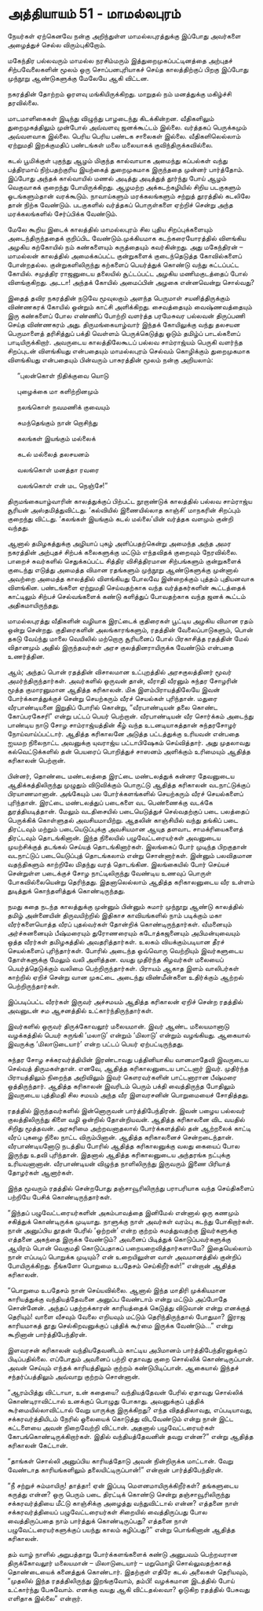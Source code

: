 # அத்தியாயம் 51 - மாமல்லபுரம்

நேயர்கள் ஏற்கெனவே நன்கு அறிந்துள்ள மாமல்லபுரத்துக்கு இப்போது அவர்களை அழைத்துச் செல்ல விரும்புகிறோம்.

மகேந்திர பல்லவரும் மாமல்ல நரசிம்மரும் இத்துறைமுகப்பட்டினத்தை அற்புதச் சிற்பவேலைகளின் மூலம் ஒரு சொப்பனபுரியாகச் செய்த காலத்திற்குப் பிறகு இப்போது முந்நூறு ஆண்டுகளுக்கு மேலேயே ஆகி விட்டன.

நகரத்தின் தோற்றம் ஓரளவு மங்கியிருக்கிறது. மாறுதல் நம் மனத்துக்கு மகிழ்ச்சி தரவில்லை.

மாடமாளிகைகள் இடிந்து விழுந்து பாழடைந்து கிடக்கின்றன. வீதிகளிலும் துறைமுகத்திலும் முன்போல் அவ்வளவு ஜனக்கூட்டம் இல்லை. வர்த்தகப் பெருக்கமும் அவ்வளவாக இல்லை. பெரிய பெரிய பண்டக சாலைகள் இல்லை. வீதிகளிலெல்லாம் ஏற்றுமதி இறக்குமதிப் பண்டங்கள் மலை மலையாகக் குவிந்திருக்கவில்லை.

கடல் பூமிக்குள் புகுந்து ஆழம் மிகுந்த கால்வாயாக அமைந்து கப்பல்கள் வந்து பத்திரமாய் நிற்பதற்குரிய இயற்கைத் துறைமுகமாக இருந்ததை முன்னர் பார்த்தோம். இப்போது அந்தக் கால்வாயில் மணல் அடித்து அடித்துத் தூர்ந்து போய் ஆழம் வெகுவாகக் குறைந்து போயிருக்கிறது. ஆழமற்ற அக்கடற்கழியில் சிறிய படகுகளும் ஓடங்களும்தான் வரக்கூடும். நாவாய்களும் மரக்கலங்களும் சற்றுத் தூரத்தில் கடலிலே தான் நிற்க வேண்டும். படகுகளில் வர்த்தகப் பொருள்களை ஏற்றிச் சென்று அந்த மரக்கலங்களில் சேர்ப்பிக்க வேண்டும்.

மேலே கூறிய இடைக் காலத்தில் மாமல்லபுரம் சில புதிய சிறப்புக்களையும் அடைந்திருந்ததைக் குறிப்பிட வேண்டும்.முக்கியமாக கடற்கரையோரத்தில் விளங்கிய அழகிய கற்கோயில் நம் கண்களையும் கருத்தையும் கவர்கின்றது. அது மகேந்திரன் &#8211; மாமல்லன் காலத்தில் அமைக்கப்பட்ட குன்றுகளைக் குடைந்தெடுத்த கோவில்களைப் போன்றதல்ல. குன்றுகளிலிருந்து கற்களைப் பெயர்த்துக் கொண்டு வந்து கட்டப்பட்ட கோயில். சமுத்திர ராஜனுடைய தலையில் சூட்டப்பட்ட அழகிய மணிமகுடத்தைப் போல் விளங்குகிறது. அடடா! அந்தக் கோயில் அமைப்பின் அழகை என்னவென்று சொல்வது?

இதைத் தவிர நகரத்தின் நடுவே மூவுலகும் அளந்த பெருமாள் சயனித்திருக்கும் விண்ணகரக் கோயில் ஒன்றும் காட்சி அளிக்கிறது. சைவத்தையும் வைஷ்ணவத்தையும் இரு கண்களைப் போல எண்ணிப் போற்றி வளர்த்த பரமேசுவர பல்லவன் திருப்பணி செய்த விண்ணகரம் அது. திருமங்கையாழ்வார் இந்தக் கோயிலுக்கு வந்து தலசயன பெருமாளைத் தரிசித்துப் பக்தி வெள்ளம் பெருக்கெடுத்து ஓடும் தமிழ்ப் பாடல்களைப் பாடியிருக்கிறார். அவருடைய காலத்திலேகூடப் பல்லவ சாம்ராஜ்யம் பெருகி வளர்ந்த சிறப்புடன் விளங்கியது என்பதையும் மாமல்லபுரம் செல்வம் கொழிக்கும் துறைமுகமாக விளங்கியது என்பதையும் பின்வரும் பாசுரத்தின் மூலம் நன்கு அறியலாம்:<div class = "quote-song">      &#8220;புலன்கொள் நிதிக்குவை யொடு


  
     புழைக்கை மா களிற்றினமும்
  
     நலங்கொள் நவமணிக் குவையும்
  
     சுமந்தெங்கும் நான் றொசிந்து
  
     கலங்கள் இயங்கும் மல்லைக்
  
     கடல் மல்லைத் தலசயனம்
  
     வலங்கொள் மனத்தா ரவரை
  
     வலங்கொள் என் மட நெஞ்சே!&#8221; </div> 

திருமங்கையாழ்வாரின் காலத்துக்குப் பிற்பட்ட நூறாண்டுக் காலத்தில் பல்லவ சாம்ராஜ்ய சூரியன் அஸ்தமித்துவிட்டது. &#8216;கல்வியில் இணையில்லாத காஞ்சி&#8217; மாநகரின் சிறப்பும் குறைந்து விட்டது. &#8216;கலங்கள் இயங்கும் கடல் மல்லை&#8217;யின் வர்த்தக வளமும் குன்றி வந்தது.

ஆனால் தமிழகத்துக்கு அழியாப் புகழ் அளிப்பதற்கென்று அமைந்த அந்த அமர நகரத்தின் அற்புதச் சிற்பக் கலைகளுக்கு மட்டும் எந்தவிதக் குறைவும் நேரவில்லை. பாறைச் சுவர்களில் செதுக்கப்பட்ட சித்திர விசித்திரமான சிற்பங்களும் குன்றுகளைக் குடைந்து எடுத்து அமைத்த விமான ரதங்களும் முந்நூறு ஆண்டுகளுக்கு முன்னால் அவற்றை அமைத்த காலத்தில் விளங்கியது போலவே இன்றைக்கும் புத்தம் புதியனவாக விளங்கின. பண்டங்களை ஏற்றுமதி செய்வதற்காக வந்த வர்த்தகர்களின் கூட்டத்தைக் காட்டிலும் சிற்பச் செல்வங்களைக் கண்டு களித்துப் போவதற்காக வந்த ஜனக் கூட்டம் அதிகமாயிருந்தது.

மாமல்லபுரத்து வீதிகளின் வழியாக இரட்டைக் குதிரைகள் பூட்டிய அழகிய விமான ரதம் ஒன்று சென்றது. குதிரைகளின் அலங்காரங்களும், ரதத்தின் வேலைப்பாடுகளும், பொன் தகடு வேய்ந்து மாலை வெயிலில் மற்றொரு சூரியனைப் போல் பிரகாசித்த ரதத்தின் மேல் விதானமும் அதில் இருந்தவர்கள் அரச குலத்தினராயிருக்க வேண்டும் என்பதை உணர்த்தின.

ஆம்; அந்தப் பொன் ரதத்தின் விசாலமான உட்புறத்தில் அரசகுலத்தினர் மூவர் அமர்ந்திருந்தார்கள். அவர்களில் ஒருவன் தான், வீராதி வீரனும் சுந்தர சோழரின் மூத்த குமாரனுமான ஆதித்த கரிகாலன். மிக இளம்பிராயத்திலேயே இவன் போர்க்களத்துக்குச் சென்று செயற்கரும் வீரச் செயல்கள் புரிந்தான். மதுரை வீரபாண்டியனை இறுதிப் போரில் கொன்று, &#8220;வீரபாண்டியன் தலை கொண்ட கோப்பரகேசரி&#8221; என்று பட்டப் பெயர் பெற்றான். வீரபாண்டியன் வீர சொர்க்கம் அடைந்து பாண்டிய நாடு சோழ சாம்ராஜ்யத்தின் கீழ் வந்த உடனடியாகத்தான் சுந்தரசோழர் நோய்வாய்ப்பட்டார். ஆதித்த கரிகாலனே அடுத்த பட்டத்துக்கு உரியவன் என்பதை ஐயமற நிலைநாட்ட அவனுக்கு யுவராஜ்ய பட்டாபிஷேகம் செய்வித்தார். அது முதலாவது கல்வெட்டுக்களில் தன் பெயரைப் பொறித்துச் சாஸனம் அளிக்கும் உரிமையும் ஆதித்த கரிகாலன் பெற்றான்.

பின்னர், தொண்டை மண்டலத்தை இரட்டை மண்டலத்துக் கன்னர தேவனுடைய ஆதிக்கத்திலிருந்து முழுதும் விடுவிக்கும் பொருட்டு ஆதித்த கரிகாலன் வடநாட்டுக்குப் பிரயாணமானான். அங்கேயும் பல போர்க்களங்களில் செயற்கரும் வீரச் செயல்களைப் புரிந்தான். இரட்டை மண்டலத்துப் படைகளை வட பெண்ணைக்கு வடக்கே துரத்தியடித்தான். மேலும் வடதிசையில் படையெடுத்துச் செல்வதற்குப் படை பலத்தைப் பெருக்கிக் கொள்ளுதல் அவசியமாயிற்று. ஆதலின் காஞ்சியில் வந்து தங்கிப் படை திரட்டவும் மற்றும் படையெடுப்புக்கு அவசியமான ஆயுத தளவாட சாமக்ரியைகளைத் திரட்டவும் தொடங்கினான். இந்த நிலையில் பழுவேட்டரையர்கள் அவனுடைய முயற்சிக்குத் தடங்கல் செய்யத் தொடங்கினார்கள். இலங்கைப் போர் முடிந்த பிறகுதான் வடநாட்டுப் படையெடுப்புத் தொடங்கலாம் என்று சொன்னார்கள். இன்னும் பலவிதமான வதந்திகளும் காற்றிலே மிதந்து வரத் தொடங்கின. இலங்கையில் போர் செய்யச் சென்றுள்ள படைக்குச் சோழ நாட்டிலிருந்து வேண்டிய உணவுப் பொருள் போகவில்லையென்று தெரிந்தது. இதனாலெல்லாம் ஆதித்த கரிகாலனுடைய வீர உள்ளம் துடித்துக் கொந்தளித்துக் கொண்டிருந்தது.

நமது கதை நடந்த காலத்துக்கு முன்னும் பின்னும் சுமார் முந்நூறு ஆண்டு காலத்தில் தமிழ் அன்னையின் திருவயிற்றில் இதிகாச காவியங்களில் நாம் படிக்கும் மகா வீரர்களையொத்த வீரப் புதல்வர்கள் தோன்றிக் கொண்டிருந்தார்கள். வீமனையும் அர்ச்சுனனையும் பீஷ்மரையும் துரோணரையும் கடோத்கஜனையும் அபிமன்யுவையும் ஒத்த வீரர்கள் தமிழகத்தில் அவதரித்தார்கள். உலகம் வியக்கும்படியான தீரச் செயல்களைப் புரிந்தார்கள். போரில் அடைந்த ஒவ்வொரு வெற்றியும் இவர்களுடைய தோள்களுக்கு மேலும் வலி அளித்தன. வயது முதிர்ந்த கிழவர்கள் மலையைப் பெயர்த்தெடுக்கும் வலிமை பெற்றிருந்தார்கள். பிராயம் ஆகாத இளம் வாலிபர்கள் காற்றில் ஏறிச் சென்று வான முகட்டை அடைந்து விண்மீன்களை உதிர்க்கும் ஆற்றல் பெற்றிருந்தார்கள்.

இப்படிப்பட்ட வீரர்கள் இருவர் அச்சமயம் ஆதித்த கரிகாலன் ஏறிச் சென்ற ரதத்தில் அவனுடன் சம ஆசனத்தில் உட்கார்ந்திருந்தார்கள்.

இவர்களில் ஒருவர் திருக்கோவலூர் மலையமான். இவர் ஆண்ட மலையமானாடு வழக்கத்தில் பெயர் சுருங்கி &#8216;மலாடு&#8217; என்றும் &#8216;மிலாடு&#8217; என்றும் வழங்கியது. ஆகையால் இவருக்கு &#8216;மிலாடுடையார்&#8217; என்ற பட்டப் பெயர் ஏற்பட்டிருந்தது.

சுந்தர சோழ சக்கரவர்த்தியின் இரண்டாவது பத்தினியாகிய வானமாதேவி இவருடைய செல்வத் திருமகள்தான். எனவே, ஆதித்த கரிகாலனுடைய பாட்டனார் இவர். முதிர்ந்த பிராயத்திலும் நிறைந்த அறிவிலும் இவர் கௌரவர்களின் பாட்டனாரான பீஷ்மரை ஒத்திருந்தார். ஆதித்த கரிகாலன் இவரிடம் பெரும் பக்தி வைத்திருந்த போதிலும் இவருடைய புத்திமதி சில சமயம் அந்த வீர இளவரசனின் பொறுமையைச் சோதித்தது.

ரதத்தில் இருந்தவர்களில் இன்னொருவன் பார்த்திபேந்திரன். இவன் பழைய பல்லவர் குலத்திலிருந்து கிளை வழி ஒன்றில் தோன்றியவன். ஆதித்த கரிகாலனை விட வயதில் சிறிது மூத்தவன். அரசுரிமை அற்றவனாதலால் போர்க்களத்தில் தன் ஆற்றலைக் காட்டி வீரப் புகழை நிலை நாட்ட விரும்பினான். ஆதித்த கரிகாலனைச் சென்றடைந்தான். வீரபாண்டியனோடு நடத்திய போரில் ஆதித்த கரிகாலனுக்கு வலது கையைப் போல இருந்து உதவி புரிந்தான். இதனால் ஆதித்த கரிகாலனுடைய அந்தரங்க நட்புக்கு உரியவனானான். வீரபாண்டியன் விழுந்த நாளிலிருந்து இருவரும் இணை பிரியாத் தோழர்கள் ஆனார்கள்.

இந்த மூவரும் ரதத்தில் சென்றபோது தஞ்சாவூரிலிருந்து பராபரியாக வந்த செய்திகளைப் பற்றியே பேசிக் கொண்டிருந்தார்கள்.

&#8220;இந்தப் பழுவேட்டரையர்களின் அகம்பாவத்தை இனிமேல் என்னால் ஒரு கணமும் சகித்துக் கொண்டிருக்க முடியாது. நாளுக்கு நாள் அவர்கள் வரம்பு கடந்து போகிறார்கள். நான் அனுப்பிய தூதன் பேரில் &#8216;ஒற்றன்&#8217; என்ற குற்றம் சுமத்துவதற்கு இவர்களுக்கு எத்தனை அகந்தை இருக்க வேண்டும்? அவனைப் பிடித்துக் கொடுப்பவர்களுக்கு ஆயிரம் பொன் வெகுமதி கொடுப்பதாகப் பறையறைவித்தார்களாமே? இதையெல்லாம் நான் எப்படிப் பொறுக்க முடியும்? என் உறையிலுள்ள வாள் அவமானத்தில் குன்றிப் போயிருக்கிறது. நீங்களோ பொறுமை உபதேசம் செய்கிறீர்கள்!&#8221; என்றான் ஆதித்த கரிகாலன்.

&#8220;பொறுமை உபதேசம் நான் செய்யவில்லை. ஆனால் இந்த மாதிரி முக்கியமான காரியத்துக்கு வந்தியத்தேவனை அனுப்ப வேண்டாம் என்று மட்டும் அப்போதே சொன்னேன். அந்தப் பதற்றக்காரன் காரியத்தைக் கெடுத்து விடுவான் என்று எனக்குத் தெரியும்! வாளை வீசவும் வேலை எறியவும் மட்டும் தெரிந்திருந்தால் போதுமா? இராஜ காரியமாகத் தூது செல்கிறவனுக்குப் புத்திக் கூர்மை இருக்க வேண்டும்&#8230;&#8221; என்று கூறினான் பார்த்திபேந்திரன்.

இளவரசன் கரிகாலன் வந்தியதேவனிடம் காட்டிய அபிமானம் பார்த்திபேந்திரனுக்குப் பிடிப்பதில்லை. எப்போதும் அவனைப் பற்றி ஏதாவது குறை சொல்லிக் கொண்டிருப்பான். அவன் செய்யும் எந்தக் காரியத்திலும் குற்றம் கண்டுபிடிப்பான். ஆகையால் இந்தச் சந்தர்ப்பத்திலும் அவ்வாறு குற்றம் சொன்னான்.

&#8220;ஆரம்பித்து விட்டாயா, உன் கதையை? வந்தியத்தேவன் பேரில் ஏதாவது சொல்லிக் கொண்டிராவிட்டால் உனக்குப் பொழுது போகாது. அவனுக்குப் புத்திக் கூர்மையில்லாவிட்டால் வேறு யாருக்கு இருக்கிறது? எந்த விதத்திலாவது, எப்படியாவது, சக்கரவர்த்தியிடம் நேரில் ஓலையைக் கொடுத்து விடவேண்டும் என்று நான் இட்ட கட்டளையை அவன் நிறைவேற்றி விட்டான். அதனால் பழுவேட்டரையர்கள் கோபங்கொண்டிருக்கிறார்கள். இதில் வந்தியத்தேவனின் தவறு என்ன?&#8221; என்று ஆதித்த கரிகாலன் கேட்டான்.

&#8220;தாங்கள் சொல்லி அனுப்பிய காரியத்தோடு அவன் நின்றிருக்க மாட்டான். வேறு வேண்டாத காரியங்களிலும் தலையிட்டிருப்பான்!&#8221; என்றான் பார்த்திபேந்திரன்.

&#8220;நீ சற்றுச் சும்மாயிரு! தாத்தா! ஏன் இப்படி மௌனமாயிருக்கிறீர்கள்? தங்களுடைய கருத்து என்ன? ஒரு பெரும் படை திரட்டிக் கொண்டு சென்று தஞ்சாவூரிலிருந்து சக்கரவர்த்தியை மீட்டு காஞ்சிக்கு அழைத்து வந்துவிட்டால் என்ன? எத்தனை நாள் சக்கரவர்த்தியைப் பழுவேட்டரையர்கள் சிறையில் வைத்திருப்பது போல வைத்திருப்பதை நாம் பார்த்துக் கொண்டிருப்பது? எத்தனை நாள் பழுவேட்டரையர்களுக்குப் பயந்து காலம் கழிப்பது?&#8221; என்று பொங்கினான் ஆதித்த கரிகாலன்.

தம் வாழ் நாளில் அறுபத்தாறு போர்க்களங்களைக் கண்டு அனுபவம் பெற்றவரான திருக்கோவலூர் மலையமான் &#8211; மிலாடுடையார் &#8211; மறுமொழி சொல்லுவதற்காகத் தொண்டையைக் கனைத்துக் கொண்டார். இதற்குள் எதிரே கடல் அலைகள் தெரியவும், &#8220;முதலில் இந்த ரதத்திலிருந்து இறங்குவோம், தம்பி! வழக்கமான இடத்தில் போய் உட்கார்ந்து பேசுவோம். எனக்கு வயது ஆகி விட்டதல்லவா? ஓடுகிற ரதத்தில் பேசுவது எளிதாக இல்லை&#8221; என்றார்.